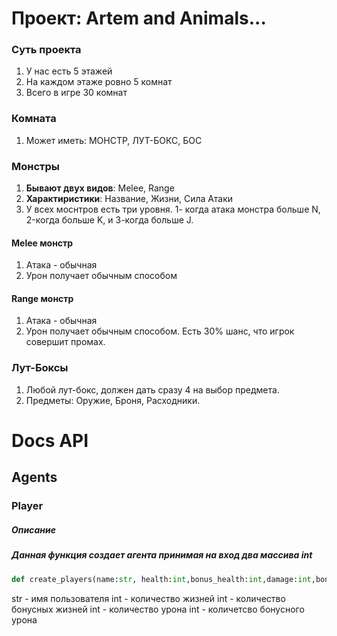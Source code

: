 # Проект: Artem and Animals...

### Суть проекта

1. У нас есть 5 этажей
2. На каждом этаже ровно 5 комнат
3. Всего в игре 30 комнат

### Комната

1. Может иметь: МОНСТР, ЛУТ-БОКС, БОС


### Монстры
1. **Бывают двух видов**: Melee, Range
2. **Характиристики**: Название, Жизни, Сила Атаки
3. У всех моснтров есть три уровня. 1- когда атака монстра больше N, 2-когда больше K, и 3-когда больше J.

#### Melee монстр
1. Атака - обычная
2. Урон получает обычным способом

#### Range монстр
1. Атака - обычная
2. Урон получает обычным способом. Есть 30% шанс, что игрок совершит промах.

### Лут-Боксы
1. Любой лут-бокс, должен дать сразу 4 на выбор предмета.
2. Предметы: Оружие, Броня, Расходники.

# Docs API
## Agents
### Player
##### Описание
##### Данная функция создает агента принимая на вход два массива int
```Python
def create_players(name:str, health:int,bonus_health:int,damage:int,bonus_damage:int) -> list:[str,int,int,int,int]:
```
str - имя пользователя
int - количество жизней
int - количество бонусных жизней
int - количество урона
int - количетсво бонусного урона

